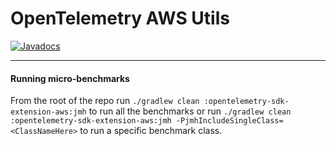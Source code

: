 # OpenTelemetry AWS Utils

[![Javadocs][javadoc-image]][javadoc-url]

---
#### Running micro-benchmarks
From the root of the repo run `./gradlew clean :opentelemetry-sdk-extension-aws:jmh` to run all the benchmarks
or run `./gradlew clean :opentelemetry-sdk-extension-aws:jmh -PjmhIncludeSingleClass=<ClassNameHere>`
to run a specific benchmark class.

[javadoc-image]: https://www.javadoc.io/badge/io.opentelemetry/opentelemetry-sdk-extension-aws.svg
[javadoc-url]: https://www.javadoc.io/doc/io.opentelemetry/opentelemetry-sdk-extension-aws
